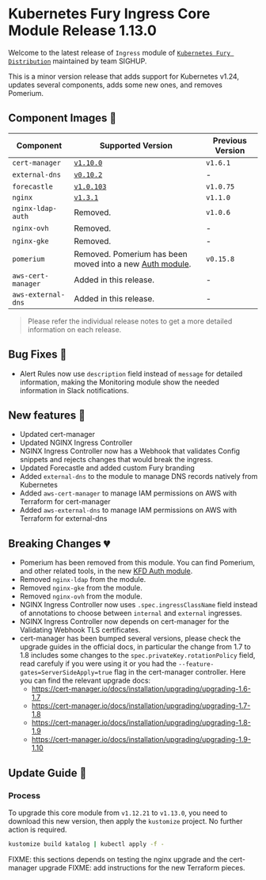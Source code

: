 # Kubernetes Fury Ingress Core Module Release 1.13.0

Welcome to the latest release of `Ingress` module of [`Kubernetes Fury Distribution`](https://github.com/sighupio/fury-distribution) maintained by team SIGHUP.

This is a minor version release that adds support for Kubernetes v1.24, updates several components, adds some new ones, and removes Pomerium.

## Component Images 🚢

| Component          | Supported Version                                                                                            | Previous Version |
| ------------------ | ------------------------------------------------------------------------------------------------------------ | ---------------- |
| `cert-manager`     | [`v1.10.0`](https://github.com/jetstack/cert-manager/releases/tag/v1.10.0)                                   | `v1.6.1`         |
| `external-dns`     | [`v0.10.2`](https://github.com/kubernetes-sigs/external-dns/releases/tag/v0.10.2)                            | -                |
| `forecastle`       | [`v1.0.103`](https://github.com/stakater/Forecastle/releases/tag/v1.0.103)                                   | `v1.0.75`        |
| `nginx`            | [`v1.3.1`](https://github.com/kubernetes/ingress-nginx/releases/tag/controller-v1.3.1)                       | `v1.1.0`         |
| `nginx-ldap-auth`  | Removed.                                                                                                     | `v1.0.6`         |
| `nginx-ovh`        | Removed.                                                                                                     | -                |
| `nginx-gke`        | Removed.                                                                                                     | -                |
| `pomerium`         | Removed. Pomerium has been moved into a new [Auth module](https://github.com/sighupio/fury-kubernetes-auth). | `v0.15.8`        |
| `aws-cert-manager` | Added in this release.                                                                                       | -                |
| `aws-external-dns` | Added in this release.                                                                                       | -                |

> Please refer the individual release notes to get a more detailed information on each release.

## Bug Fixes 🐞

- Alert Rules now use `description` field instead of `message` for detailed information, making the Monitoring module show the needed information in Slack notifications.

## New features 🌟

- Updated cert-manager
- Updated NGINX Ingress Controller
- NGINX Ingress Controller now has a Webhook that validates Config snippets and rejects changes that would break the ingress.
- Updated Forecastle and added custom Fury branding
- Added `external-dns` to the module to manage DNS records natively from Kubernetes
- Added `aws-cert-manager` to manage IAM permissions on AWS with Terraform for cert-manager
- Added `aws-external-dns` to manage IAM permissions on AWS with Terraform for external-dns

## Breaking Changes 💔

- Pomerium has been removed from this module. You can find Pomerium, and other related tools, in the new [KFD Auth module](https://github.com/sighupio/fury-kubernetes-auth).
- Removed `nginx-ldap` from the module.
- Removed `nginx-gke` from the module.
- Removed `nginx-ovh` from the module.
- NGINX Ingress Controller now uses `.spec.ingressClassName` field instead of annotations to choose between `internal` and `external` ingresses.
- NGINX Ingress Controller now depends on cert-manager for the Validating Webhook TLS certificates.
- cert-manager has been bumped several versions, please check the upgrade guides in the official docs, in particular the change from 1.7 to 1.8 includes some changes to the `spec.privateKey.rotationPolicy` field, read carefuly if you were using it or you had the `--feature-gates=ServerSideApply=true` flag in the cert-manager controller. Here you can find the relevant upgrade docs:
  - <https://cert-manager.io/docs/installation/upgrading/upgrading-1.6-1.7>
  - <https://cert-manager.io/docs/installation/upgrading/upgrading-1.7-1.8>
  - <https://cert-manager.io/docs/installation/upgrading/upgrading-1.8-1.9>
  - <https://cert-manager.io/docs/installation/upgrading/upgrading-1.9-1.10>

## Update Guide 🦮

### Process

To upgrade this core module from `v1.12.21` to `v1.13.0`, you need to download this new version, then apply the `kustomize` project. No further action is required.

```bash
kustomize build katalog | kubectl apply -f -
```

FIXME: this sections depends on testing the nginx upgrade and the cert-manager upgrade
FIXME: add instructions for the new Terraform pieces.
